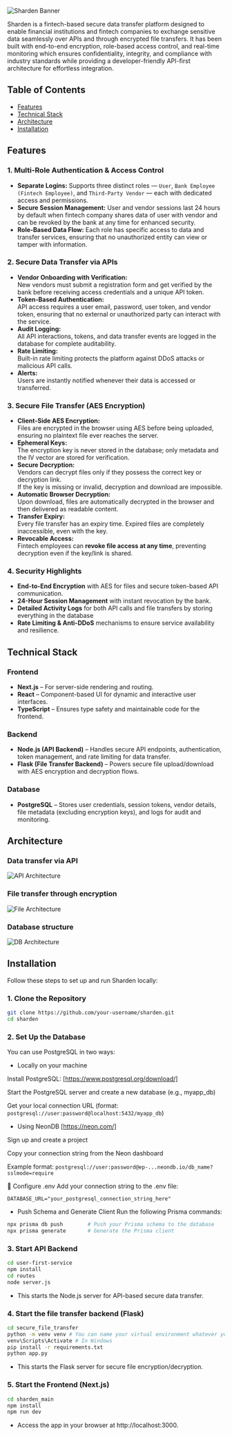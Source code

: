 ![Sharden Banner](./docs/sharden-banner2.png)

Sharden is a fintech-based secure data transfer platform designed to enable financial institutions and fintech companies to exchange sensitive data seamlessly over APIs and through encrypted file transfers. It has been built with end-to-end encryption, role-based access control, and real-time monitoring which ensures confidentiality, integrity, and compliance with industry standards while providing a developer-friendly API-first architecture for effortless integration.

## Table of Contents

- [Features](#features)
- [Technical Stack](#technical-stack)
- [Architecture](#architecture)
- [Installation](#installation)

## Features

### **1. Multi-Role Authentication & Access Control**

- **Separate Logins:** Supports three distinct roles — `User`, `Bank Employee (Fintech Employee)`, and `Third-Party Vendor` — each with dedicated access and permissions.
- **Secure Session Management:** User and vendor sessions last 24 hours by default when fintech company shares data of user with vendor and can be revoked by the bank at any time for enhanced security.
- **Role-Based Data Flow:** Each role has specific access to data and transfer services, ensuring that no unauthorized entity can view or tamper with information.

### **2. Secure Data Transfer via APIs**

- **Vendor Onboarding with Verification:**  
  New vendors must submit a registration form and get verified by the bank before receiving access credentials and a unique API token.
- **Token-Based Authentication:**  
  API access requires a user email, password, user token, and vendor token, ensuring that no external or unauthorized party can interact with the service.
- **Audit Logging:**  
  All API interactions, tokens, and data transfer events are logged in the database for complete auditability.
- **Rate Limiting:**  
  Built-in rate limiting protects the platform against DDoS attacks or malicious API calls.
- **Alerts:**  
  Users are instantly notified whenever their data is accessed or transferred.

### **3. Secure File Transfer (AES Encryption)**

- **Client-Side AES Encryption:**  
  Files are encrypted in the browser using AES before being uploaded, ensuring no plaintext file ever reaches the server.
- **Ephemeral Keys:**  
  The encryption key is never stored in the database; only metadata and the IV vector are stored for verification.
- **Secure Decryption:**  
  Vendors can decrypt files only if they possess the correct key or decryption link.  
  If the key is missing or invalid, decryption and download are impossible.
- **Automatic Browser Decryption:**  
  Upon download, files are automatically decrypted in the browser and then delivered as readable content.
- **Transfer Expiry:**  
  Every file transfer has an expiry time. Expired files are completely inaccessible, even with the key.
- **Revocable Access:**  
  Fintech employees can **revoke file access at any time**, preventing decryption even if the key/link is shared.

### **4. Security Highlights**

- **End-to-End Encryption** with AES for files and secure token-based API communication.
- **24-Hour Session Management** with instant revocation by the bank.
- **Detailed Activity Logs** for both API calls and file transfers by storing everything in the database
- **Rate Limiting & Anti-DDoS** mechanisms to ensure service availability and resilience.

## Technical Stack

### **Frontend**

- **Next.js** – For server-side rendering and routing.
- **React** – Component-based UI for dynamic and interactive user interfaces.
- **TypeScript** – Ensures type safety and maintainable code for the frontend.

### **Backend**

- **Node.js (API Backend)** – Handles secure API endpoints, authentication, token management, and rate limiting for data transfer.
- **Flask (File Transfer Backend)** – Powers secure file upload/download with AES encryption and decryption flows.

### **Database**

- **PostgreSQL** – Stores user credentials, session tokens, vendor details, file metadata (excluding encryption keys), and logs for audit and monitoring.

## Architecture

### **Data transfer via API**

![API Architecture](./docs/api.jpg)

### **File transfer through encryption**

![File Architecture](./docs/file-arch.png)

### **Database structure**

![DB Architecture](./docs/database.png)

## Installation

Follow these steps to set up and run Sharden locally:

### **1. Clone the Repository**

```bash
git clone https://github.com/your-username/sharden.git
cd sharden
```

### **2. Set Up the Database**

You can use PostgreSQL in two ways:

- Locally on your machine

Install PostgreSQL: [https://www.postgresql.org/download/]

Start the PostgreSQL server and create a new database (e.g., myapp_db)

Get your local connection URL (format: `postgresql://user:password@localhost:5432/myapp_db`)

- Using NeonDB [https://neon.com/]

Sign up and create a project

Copy your connection string from the Neon dashboard

Example format:
`postgresql://user:password@ep-...neondb.io/db_name?sslmode=require`

📄 Configure .env
Add your connection string to the .env file:

`DATABASE_URL="your_postgresql_connection_string_here"`

- Push Schema and Generate Client
  Run the following Prisma commands:

```bash
npx prisma db push        # Push your Prisma schema to the database
npx prisma generate       # Generate the Prisma client
```

### **3. Start API Backend**

```bash
cd user-first-service
npm install
cd routes
node server.js
```

- This starts the Node.js server for API-based secure data transfer.

### **4. Start the file transfer backend (Flask)**

```bash
cd secure_file_transfer
python -m venv venv # You can name your virtual environment whatever you want
venv\Scripts\Activate # In Windows
pip install -r requirements.txt
python app.py
```

- This starts the Flask server for secure file encryption/decryption.

### **5. Start the Frontend (Next.js)**

```bash
cd sharden_main
npm install
npm run dev
```

- Access the app in your browser at http://localhost:3000.
